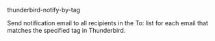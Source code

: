 thunderbird-notify-by-tag

Send notification email to all recipients in the To: list for each
email that matches the specified tag in Thunderbird.

